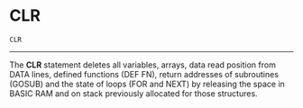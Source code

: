 # CLR
```
CLR
```
---

The **CLR** statement deletes all variables, arrays, data read position from DATA lines, defined functions (DEF FN), return addresses of subroutines (GOSUB) and the state of loops (FOR and NEXT) by releasing the space in BASIC RAM and on stack previously allocated for those structures. 
